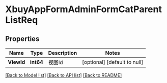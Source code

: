 # XbuyAppFormAdminFormCatParentListReq

## Properties
Name | Type | Description | Notes
------------ | ------------- | ------------- | -------------
**ViewId** | **int64** | 视图Id | [optional] [default to null]

[[Back to Model list]](../README.md#documentation-for-models) [[Back to API list]](../README.md#documentation-for-api-endpoints) [[Back to README]](../README.md)

